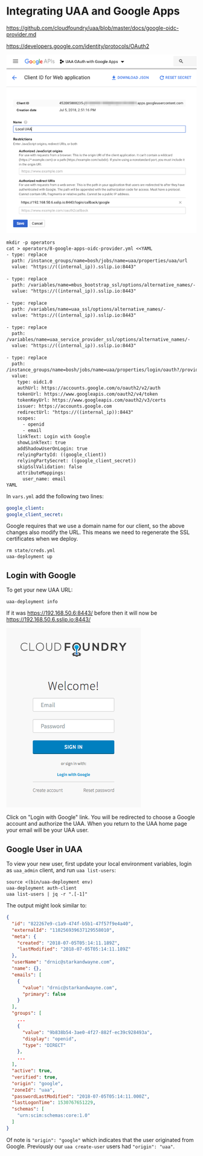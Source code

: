 # Integrating UAA and Google Apps

https://github.com/cloudfoundry/uaa/blob/master/docs/google-oidc-provider.md

https://developers.google.com/identity/protocols/OAuth2

![google-create-client-id](images/google-create-client-id.png)

```text
mkdir -p operators
cat > operators/8-google-apps-oidc-provider.yml <<YAML
- type: replace
  path: /instance_groups/name=bosh/jobs/name=uaa/properties/uaa/url
  value: "https://((internal_ip)).sslip.io:8443"

- type: replace
  path: /variables/name=mbus_bootstrap_ssl/options/alternative_names/-
  value: "https://((internal_ip)).sslip.io:8443"

- type: replace
  path: /variables/name=uaa_ssl/options/alternative_names/-
  value: "https://((internal_ip)).sslip.io:8443"

- type: replace
  path: /variables/name=uaa_service_provider_ssl/options/alternative_names/-
  value: "https://((internal_ip)).sslip.io:8443"

- type: replace
  path: /instance_groups/name=bosh/jobs/name=uaa/properties/login/oauth?/providers/google
  value:
    type: oidc1.0
    authUrl: https://accounts.google.com/o/oauth2/v2/auth
    tokenUrl: https://www.googleapis.com/oauth2/v4/token
    tokenKeyUrl: https://www.googleapis.com/oauth2/v3/certs
    issuer: https://accounts.google.com
    redirectUrl: "https://((internal_ip)):8443"
    scopes:
      - openid
      - email
    linkText: Login with Google
    showLinkText: true
    addShadowUserOnLogin: true
    relyingPartyId: ((google_client))
    relyingPartySecret: ((google_client_secret))
    skipSslValidation: false
    attributeMappings:
      user_name: email
YAML
```

In `vars.yml` add the following two lines:

```yaml
google_client:
google_client_secret:
```

Google requires that we use a domain name for our client, so the above changes also modify the URL. This means we need to regenerate the SSL certificates when we deploy.

```text
rm state/creds.yml
uaa-deployment up
```

## Login with Google

To get your new UAA URL:

```text
uaa-deployment info
```

If it was https://192.168.50.6:8443/ before then it will now be https://192.168.50.6.sslip.io:8443/

![uaa-login-with-google-link](images/uaa-login-with-google-link.png)

Click on "Login with Google" link. You will be redirected to choose a Google account and authorize the UAA. When you return to the UAA home page your email will be your UAA user.

## Google User in UAA

To view your new user, first update your local environment variables, login as `uaa_admin` client, and run `uaa list-users`:

```text
source <(bin/uaa-deployment env)
uaa-deployment auth-client
uaa list-users | jq -r ".[-1]"
```

The output might look similar to:

```json
{
  "id": "822267e9-c1a9-474f-b5b1-47f57f9e4a40",
  "externalId": "110256939637129558010",
  "meta": {
    "created": "2018-07-05T05:14:11.189Z",
    "lastModified": "2018-07-05T05:14:11.189Z"
  },
  "userName": "drnic@starkandwayne.com",
  "name": {},
  "emails": [
    {
      "value": "drnic@starkandwayne.com",
      "primary": false
    }
  ],
  "groups": [
    ...
    {
      "value": "9b838b54-3ae0-4f27-882f-ec39c928493a",
      "display": "openid",
      "type": "DIRECT"
    },
    ...
  ],
  "active": true,
  "verified": true,
  "origin": "google",
  "zoneId": "uaa",
  "passwordLastModified": "2018-07-05T05:14:11.000Z",
  "lastLogonTime": 1530767651229,
  "schemas": [
    "urn:scim:schemas:core:1.0"
  ]
}
```

Of note is `"origin": "google"` which indicates that the user originated from Google. Previously our `uaa create-user` users had `"origin": "uaa"`.